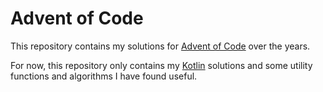 # Advent of Code

This repository contains my solutions for [Advent of Code][aoc] over the years.

For now, this repository only contains my [Kotlin][kotlin] solutions and some utility functions and algorithms I have found useful.

[aoc]: https://adventofcode.com
[kotlin]: https://kotlinlang.org
